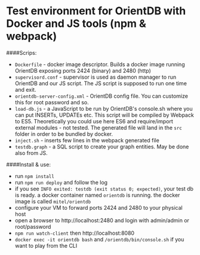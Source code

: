 # Test environment for OrientDB with Docker and JS tools (npm & webpack)

####Scrips:
  * ```Dockerfile``` - docker image descriptor. Builds a docker image running OrientDB exposing ports 2424 (binary) and 2480 (http)
  * ```supervisord.conf``` - supervisor is used as daemon manager to run OrientDB and our JS script. The JS script is supposed to run one time and exit. 
  * ```orientdb-server-config.xml``` - OrientDB config file. You can customize this for root password and so.
  * ```load-db.js``` - a JavaScript to be run by OrientDB's console.sh where you can put INSERTs, UPDATEs etc. This script will be compiled by Webpack to ES5. Theoretically you could use here ES6 and require/import external modules - not tested. The generated file will land in the ```src``` folder in order to be bundled by docker.
  * ```inject.sh``` - inserts few lines in the webpack generated file
  * ```testdb.graph``` - a SQL script to create your graph entities. May be done also from JS.

####Install & use: 
  * run ```npm install``` 
  * run ```npm run deploy``` and follow the log
  * if you see ```INFO exited: testdb (exit status 0; expected)```, your test db is ready. a docker container named ```orientdb``` is running. the docker image is called ```mitel/orientdb```
  * configure your VM to forward ports 2424 and 2480 to your physical host
  * open a browser to http://localhost:2480 and login with admin/admin or root/password
  * ```npm run watch-client``` then http://localhost:8080
  * ```docker exec -it orientdb bash``` and ```/orientdb/bin/console.sh``` if you want to play from the CLI

